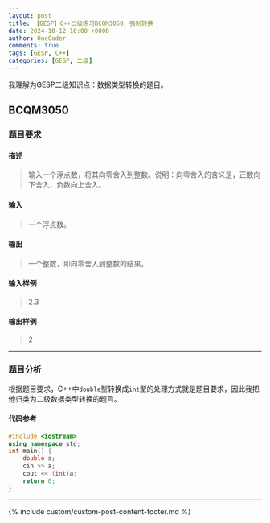 ```yaml
---
layout: post
title: 【GESP】C++二级练习BCQM3050，强制转换
date: 2024-10-12 10:00 +0800
author: OneCoder
comments: true
tags: [GESP, C++]
categories: [GESP, 二级]
---
```

我理解为GESP二级知识点：数据类型转换的题目。

<!--more-->

## BCQM3050

### 题目要求

#### 描述

>输入一个浮点数，将其向零舍入到整数。说明：向零舍入的含义是，正数向下舍入，负数向上舍入。

#### 输入

>一个浮点数。

#### 输出

>一个整数，即向零舍入到整数的结果。

#### 输入样例

>2.3

#### 输出样例

>2

---

### 题目分析

根据题目要求，C++中`double`型转换成`int`型的处理方式就是题目要求，因此我把他归类为二级数据类型转换的题目。

#### 代码参考

```cpp
#include <iostream>
using namespace std;
int main() {
    double a;
    cin >> a;
    cout << (int)a;
    return 0;
}
```

---

{% include custom/custom-post-content-footer.md %}
